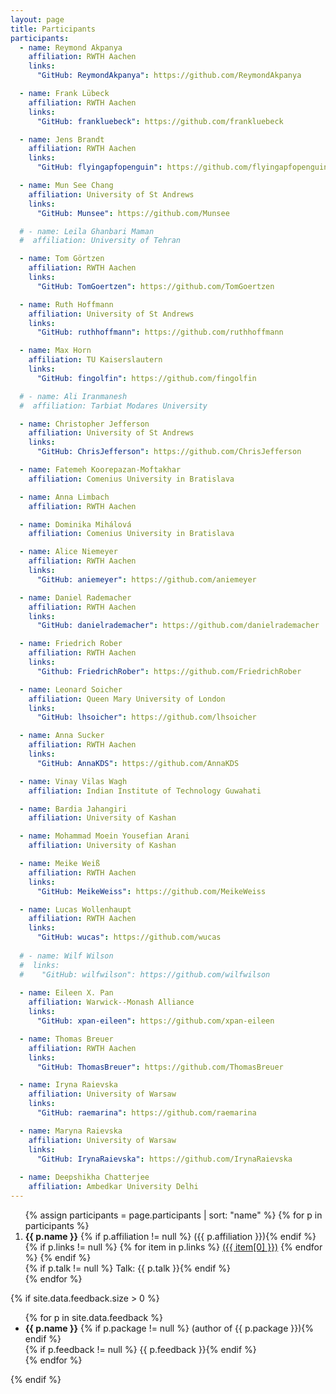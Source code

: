 ```yaml
---
layout: page
title: Participants
participants:
  - name: Reymond Akpanya
    affiliation: RWTH Aachen
    links:
      "GitHub: ReymondAkpanya": https://github.com/ReymondAkpanya

  - name: Frank Lübeck
    affiliation: RWTH Aachen
    links:
      "GitHub: frankluebeck": https://github.com/frankluebeck

  - name: Jens Brandt
    affiliation: RWTH Aachen
    links:
      "GitHub: flyingapfopenguin": https://github.com/flyingapfopenguin

  - name: Mun See Chang
    affiliation: University of St Andrews
    links:
      "GitHub: Munsee": https://github.com/Munsee

  # - name: Leila Ghanbari Maman
  #  affiliation: University of Tehran

  - name: Tom Görtzen
    affiliation: RWTH Aachen
    links:
      "GitHub: TomGoertzen": https://github.com/TomGoertzen

  - name: Ruth Hoffmann
    affiliation: University of St Andrews
    links:
      "GitHub: ruthhoffmann": https://github.com/ruthhoffmann

  - name: Max Horn
    affiliation: TU Kaiserslautern
    links:
      "GitHub: fingolfin": https://github.com/fingolfin

  # - name: Ali Iranmanesh
  #  affiliation: Tarbiat Modares University

  - name: Christopher Jefferson
    affiliation: University of St Andrews
    links:
      "GitHub: ChrisJefferson": https://github.com/ChrisJefferson

  - name: Fatemeh Koorepazan-Moftakhar
    affiliation: Comenius University in Bratislava

  - name: Anna Limbach
    affiliation: RWTH Aachen

  - name: Dominika Mihálová
    affiliation: Comenius University in Bratislava

  - name: Alice Niemeyer
    affiliation: RWTH Aachen
    links:
      "GitHub: aniemeyer": https://github.com/aniemeyer

  - name: Daniel Rademacher
    affiliation: RWTH Aachen
    links:
      "GitHub: danielrademacher": https://github.com/danielrademacher

  - name: Friedrich Rober
    affiliation: RWTH Aachen
    links:
      "Github: FriedrichRober": https://github.com/FriedrichRober

  - name: Leonard Soicher
    affiliation: Queen Mary University of London
    links:
      "GitHub: lhsoicher": https://github.com/lhsoicher

  - name: Anna Sucker
    affiliation: RWTH Aachen
    links:
      "GitHub: AnnaKDS": https://github.com/AnnaKDS

  - name: Vinay Vilas Wagh
    affiliation: Indian Institute of Technology Guwahati

  - name: Bardia Jahangiri
    affiliation: University of Kashan

  - name: Mohammad Moein Yousefian Arani
    affiliation: University of Kashan

  - name: Meike Weiß
    affiliation: RWTH Aachen
    links:
      "GitHub: MeikeWeiss": https://github.com/MeikeWeiss

  - name: Lucas Wollenhaupt
    affiliation: RWTH Aachen
    links:
      "GitHub: wucas": https://github.com/wucas
   
  # - name: Wilf Wilson
  #  links:
  #    "GitHub: wilfwilson": https://github.com/wilfwilson
      
  - name: Eileen X. Pan
    affiliation: Warwick--Monash Alliance
    links:
      "GitHub: xpan-eileen": https://github.com/xpan-eileen

  - name: Thomas Breuer
    affiliation: RWTH Aachen
    links:
      "GitHub: ThomasBreuer": https://github.com/ThomasBreuer

  - name: Iryna Raievska
    affiliation: University of Warsaw
    links:
      "GitHub: raemarina": https://github.com/raemarina

  - name: Maryna Raievska
    affiliation: University of Warsaw
    links:
      "GitHub: IrynaRaievska": https://github.com/IrynaRaievska
    
  - name: Deepshikha Chatterjee
    affiliation: Ambedkar University Delhi
---
```


<ol>{% assign participants = page.participants | sort: "name" %}
{% for p in participants %}
  <li>
    <strong>{{ p.name }}</strong>
    {% if p.affiliation != null %} ({{ p.affiliation }}){% endif %}
    {% if p.links != null %}
        {% for item in p.links %}
            <a href="{{ item[1] }}">({{ item[0] }})</a>
        {% endfor %}
    {% endif %}
    <br/>
      {% if p.talk != null %} Talk: {{ p.talk }}{% endif %}
  </li>
{% endfor %}
</ol>

{% if site.data.feedback.size > 0 %}

<ul>
{% for p in site.data.feedback %}
  <li>
    <strong>{{ p.name }}</strong>
    {% if p.package != null %} (author of {{ p.package }}){% endif %}
    <br/>
    {% if p.feedback != null %} {{ p.feedback }}{% endif %}
  </li>
{% endfor %}
</ul>

{% endif %}
